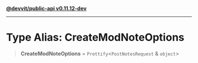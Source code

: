 [**@devvit/public-api v0.11.12-dev**](../../README.md)

---

# Type Alias: CreateModNoteOptions

> **CreateModNoteOptions** = `Prettify`\<`PostNotesRequest` & `object`\>
